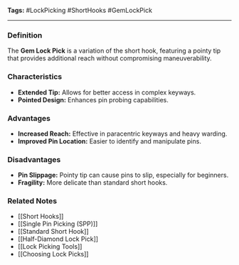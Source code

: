 **Tags:** #LockPicking #ShortHooks #GemLockPick

---

### **Definition**

The **Gem Lock Pick** is a variation of the short hook, featuring a pointy tip that provides additional reach without compromising maneuverability.

### **Characteristics**

- **Extended Tip:** Allows for better access in complex keyways.
- **Pointed Design:** Enhances pin probing capabilities.

### **Advantages**

- **Increased Reach:** Effective in paracentric keyways and heavy warding.
- **Improved Pin Location:** Easier to identify and manipulate pins.

### **Disadvantages**

- **Pin Slippage:** Pointy tip can cause pins to slip, especially for beginners.
- **Fragility:** More delicate than standard short hooks.

### **Related Notes**

- [[Short Hooks]]
- [[Single Pin Picking (SPP)]]
- [[Standard Short Hook]]
- [[Half-Diamond Lock Pick]]
- [[Lock Picking Tools]]
- [[Choosing Lock Picks]]